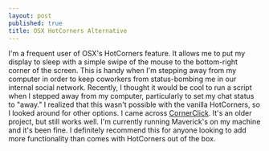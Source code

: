 ```yaml
---
layout: post
published: true
title: OSX HotCorners Alternative
---
```

I'm a frequent user of OSX's HotCorners feature. It allows me to put my display to sleep with a simple swipe of the mouse to the bottom-right corner of the screen. This is handy when I'm stepping away from my computer in order to keep coworkers from status-bombing me in our internal social network. Recently, I thought it would be cool to run a script when I stepped away from my computer, particularly to set my chat status to "away." I realized that this wasn't possible with the vanilla HotCorners, so I looked around for other options. I came across [CornerClick](http://gschueler.github.io/CornerClick/download.html). It's an older project, but still works well. I'm currently running Maverick's on my machine and it's been fine. I definitely recommend this for anyone looking to add more functionality than comes with HotCorners out of the box.

